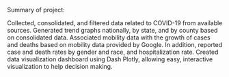Summary of project:

Collected, consolidated, and filtered data related to COVID-19 from available sources.
Generated trend graphs nationally, by state, and by county based on consolidated data. Associated mobility data with the growth of cases and deaths based on mobility data provided by Google. In addition, reported case and death rates by gender and race, and hospitalization rate.
Created data visualization dashboard using Dash Plotly, allowing easy, interactive visualization to help decision making.

